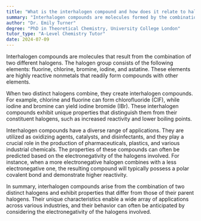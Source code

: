```yaml
---
title: "What is the interhalogen compound and how does it relate to halogens?"
summary: "Interhalogen compounds are molecules formed by the combination of two different halogens."
author: "Dr. Emily Turner"
degree: "PhD in Theoretical Chemistry, University College London"
tutor_type: "A-Level Chemistry Tutor"
date: 2024-07-09
---
```


Interhalogen compounds are molecules that result from the combination of two different halogens. The halogen group consists of the following elements: fluorine, chlorine, bromine, iodine, and astatine. These elements are highly reactive nonmetals that readily form compounds with other elements.

When two distinct halogens combine, they create interhalogen compounds. For example, chlorine and fluorine can form chlorofluoride ($\text{ClF}$), while iodine and bromine can yield iodine bromide ($\text{IBr}$). These interhalogen compounds exhibit unique properties that distinguish them from their constituent halogens, such as increased reactivity and lower boiling points.

Interhalogen compounds have a diverse range of applications. They are utilized as oxidizing agents, catalysts, and disinfectants, and they play a crucial role in the production of pharmaceuticals, plastics, and various industrial chemicals. The properties of these compounds can often be predicted based on the electronegativity of the halogens involved. For instance, when a more electronegative halogen combines with a less electronegative one, the resulting compound will typically possess a polar covalent bond and demonstrate higher reactivity.

In summary, interhalogen compounds arise from the combination of two distinct halogens and exhibit properties that differ from those of their parent halogens. Their unique characteristics enable a wide array of applications across various industries, and their behavior can often be anticipated by considering the electronegativity of the halogens involved.
    